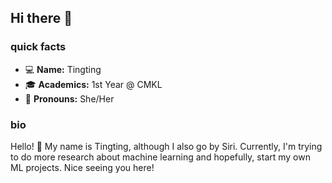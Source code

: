 ## Hi there 👋

<!--
**sirichada/sirichada** is a ✨ _special_ ✨ repository because its `README.md` (this file) appears on your GitHub profile.

Here are some ideas to get you started:

- 🔭 I’m currently working on ...
- 🌱 I’m currently learning ...
- 👯 I’m looking to collaborate on ...
- 🤔 I’m looking for help with ...
- 💬 Ask me about ...
- 📫 How to reach me: ...
- 😄 Pronouns:
- ⚡ Fun fact: ...
-->

### quick facts
- :computer: **Name:** Tingting
- :mortar_board: **Academics:** 1st Year @ CMKL
- :memo: **Pronouns:** She/Her

### bio
Hello! :star_struck: My name is Tingting, although I also go by Siri. Currently, I'm trying to do more research about machine learning and hopefully, start my own ML projects. Nice seeing you here!
